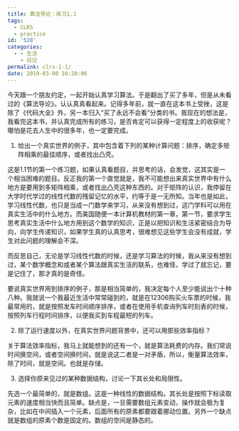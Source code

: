 ```yaml
---
title: 算法导论：练习1.1
tags:
  - CLRS
  - practice
id: '528'
categories:
  - - 生活
    - 日记
permalink: clrs-1-1/
date: 2019-03-08 16:28:06
---
```


今天跟一个朋友约定，一起开始认真学习算法。于是翻出了买了多年，但是从未看过的《算法导论》。认认真真看起来。记得多年前，就一直在这本书上受挫，这是除了《代码大全》外，另一本归入“买了永远不会看”分类的书。我现在的想法是，我看完这本书，并认真完成所有的练习，是否肯定可以获得一定程度上的收获呢？哪怕是花去人生中的很多年，也一定要完成。

1. 给出一个真实世界的例子，其中包含着下列的某种计算问题：排序，确定多矩阵相乘的最佳顺序，或者找出凸壳。

这是1.1节的第一个练习题，如果认真看题目，并思考的话，会发觉，这其实是一个相当困难的题目。反正我的第一个直觉就是，我不可能想出来真实世界中有什么地方是要用到多矩阵相乘，或者找出凸壳这种东西的。对于矩阵的认识，我停留在大学时代学过的线性代数的残留记忆的水平，约等于是一无所知。当年也是如此，学习线性代数，也只是当成一门数学来学习，从来没有想到过，这门学科可以用在真实生活中的什么地方。而美国随便一本计算机教材的第一章，第一节，要求学生思考真实生活中什么地方用到这个数学的知识，正是以把知识和生活紧密结合为导向，向学生传递知识，如果学生真的认真思考，很难想见这些学生会没有成就，学生对此问题的理解会不深。

而反思自己，无论是学习线性代数的时候，还是学习算法的时候，我从来没有想到过，某个数学概念和或者某个算法跟真实生活的联系，也难怪，学过了就忘记，要是记住了，那才真的是奇怪。

要说真实世界用到排序的例子，那是相当简单的，我决定每个人至少能说出个十种八种。我就说一个我最近生活中常常碰到的，就是在12306购买火车票的时候，我最常用的，就是按照发车时间顺序排序，或者在使用手机查询列车时刻表的时候，按照列车行程时间排序，以便我买到车程最短的列车。

2. 除了运行速度以外，在真实世界问题背景中，还可以用那些效率指标？

关于算法效率指标，我马上就能想到的还有一个，就是算法耗费的内存。我们常说时间换空间，或者空间换时间，就是说这二者是一对矛盾，所以，衡量算法效率，除了时间，就是空间。也就是存储。

3. 选择你原来见过的某种数据结构，讨论一下其长处和局限性。

先选一个最简单的，就是数组。这是一种线性的数据结构。其长处是按照下标读取元素的速度相当快而且简单。缺点是，一旦需要数组元素变动，操作就会极为复杂，比如在中间插入一个元素，后面所有的原素都要跟着挪动位置。另外一个缺点就是数组的原素个数是固定的。数组的空间是静态的。